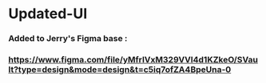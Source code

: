 # Updated-UI

### Added to Jerry's Figma base : 

### https://www.figma.com/file/yMfrIVxM329VVl4d1KZkeO/SVault?type=design&mode=design&t=c5iq7ofZA4BpeUna-0
